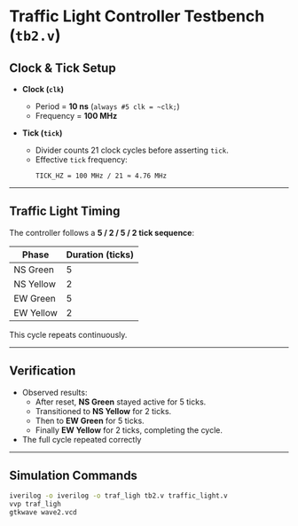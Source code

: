 # Traffic Light Controller Testbench (`tb2.v`)

## Clock & Tick Setup
- **Clock (`clk`)**
  - Period = **10 ns** (`always #5 clk = ~clk;`)
  - Frequency = **100 MHz**

- **Tick (`tick`)**
  - Divider counts 21 clock cycles before asserting `tick`.
  - Effective `tick` frequency:
    ```
    TICK_HZ = 100 MHz / 21 ≈ 4.76 MHz
    ```


---

## Traffic Light Timing
The controller follows a **5 / 2 / 5 / 2 tick sequence**:

| Phase        | Duration (ticks) |
|--------------|------------------|
| NS Green     | 5 |
| NS Yellow    | 2 |
| EW Green     | 5 |
| EW Yellow    | 2 |

This cycle repeats continuously.

---

## Verification
- Observed results:
  - After reset, **NS Green** stayed active for 5 ticks.
  - Transitioned to **NS Yellow** for 2 ticks.
  - Then to **EW Green** for 5 ticks.
  - Finally **EW Yellow** for 2 ticks, completing the cycle.
- The full cycle repeated correctly

---



## Simulation Commands
```bash
iverilog -o iverilog -o traf_ligh tb2.v traffic_light.v
vvp traf_ligh
gtkwave wave2.vcd
